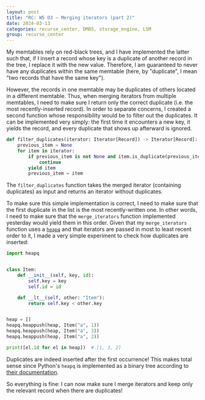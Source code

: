 ```yaml
---
layout: post
title: "RC: W5 D3 — Merging iterators (part 2)"
date: 2024-03-13
categories: recurse_center, DMBS, storage_engine, LSM
group: recurse_center
---
```


My memtables rely on red-black trees, and I have implemented the latter such that, if I insert a record whose key is a
duplicate of another record in the tree, I replace it with the new value.
Therefore, I am guaranteed to never have any duplicates within the same memtable (here, by "duplicate", I mean "two
records that have the same key").

However, the records in one memtable may be duplicates of others located in a different memtable.
Thus, when merging iterators from multiple memtables, I need to make sure I return only the correct duplicate (i.e. the
most recently-inserted record).
In order to separate concerns, I created a second function whose responsibility would be to filter out the duplicates.
It can be implemented very simply: the first time it encounters a new key, it yields the record, and every duplicate
that shows up afterward is ignored.

```python
def filter_duplicates(iterator: Iterator[Record]) -> Iterator[Record]:
    previous_item = None
    for item in iterator:
        if previous_item is not None and item.is_duplicate(previous_item):
            continue
        yield item
        previous_item = item
```

The `filter_duplicates` function takes the merged iterator (containing duplicates) as input and returns an iterator
without duplicates.

To make sure this simple implementation is correct, I need to make sure that the first duplicate in the list is the most
recently-written one.
In other words, I need to make sure that the `merge_iterators` function implemented yesterday would yield them in this
order.
Given that my `merge_iterators` function uses a [`heapq`](https://docs.python.org/3/library/heapq.html) and that
iterators are passed in most to least recent order to it, I made a very simple experiment to check how duplicates are
inserted:

```python
import heapq


class Item:
    def __init__(self, key, id):
        self.key = key
        self.id = id

    def __lt__(self, other: "Item"):
        return self.key < other.key


heap = []
heapq.heappush(heap, Item("a", 1))
heapq.heappush(heap, Item("a", 3))
heapq.heappush(heap, Item("a", 2))

print([el.id for el in heap])  # [1, 3, 2]
```

Duplicates are indeed inserted after the first occurrence! This makes total sense since
Python's `heapq` is implemented as a binary tree according
to [their documentation](https://docs.python.org/3/library/heapq.html).

So everything is fine: I can now make sure I merge iterators and keep only the relevant record when there are
duplicates!
